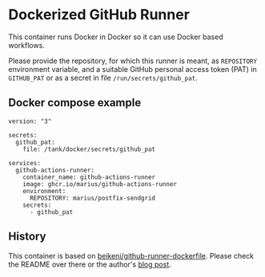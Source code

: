 # Dockerized GitHub Runner

This container runs Docker in Docker so it can use Docker based workflows.

Please provide the repository, for which this runner is meant, as `REPOSITORY` environment variable, and
a suitable GitHub personal access token (PAT) in `GITHUB_PAT` or as a secret
in file `/run/secrets/github_pat`.

## Docker compose example

```
version: "3"

secrets:
  github_pat:
    file: /tank/docker/secrets/github_pat

services:
  github-actions-runner:
    container_name: github-actions-runner
    image: ghcr.io/marius/github-actions-runner
    environment:
      REPOSITORY: marius/postfix-sendgrid
    secrets:
      - github_pat
```

## History

This container is based on [beikeni/github-runner-dockerfile](https://github.com/beikeni/github-runner-dockerfile).
Please check the README over there or the author's
[blog post](https://baccini-al.medium.com/creating-a-dockerfile-for-dynamically-creating-github-actions-self-hosted-runners-5994cc08b9fb).
